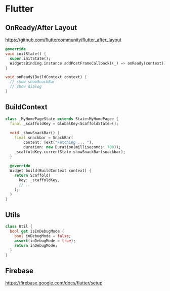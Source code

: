 # Flutter

## OnReady/After Layout

https://github.com/fluttercommunity/flutter_after_layout

```dart
@override
void initState() {
  super.initState();
  WidgetsBinding.instance.addPostFrameCallback((_) => onReady(context));
}

void onReady(BuildContext context) {
  // show showSnackBar
  // show dialog
}
```

## BuildContext

```dart
class _MyHomePageState extends State<MyHomePage> {
  final _scaffoldKey = GlobalKey<ScaffoldState>();
  
  void _showSnackBar() {
    final snackbar = SnackBar(
        content: Text("Fetching ... "),
        duration: new Duration(milliseconds: 700));
    _scaffoldKey.currentState.showSnackBar(snackbar);
  }
  
  @override
  Widget build(BuildContext context) {
    return Scaffold(
      key: _scaffoldKey,
      // ..
    );
  )
}
```

## Utils

```dart
class Util {
  bool get isInDebugMode {
    bool inDebugMode = false;
    assert(inDebugMode = true);
    return inDebugMode;
  }
}
```

## Firebase

https://firebase.google.com/docs/flutter/setup
